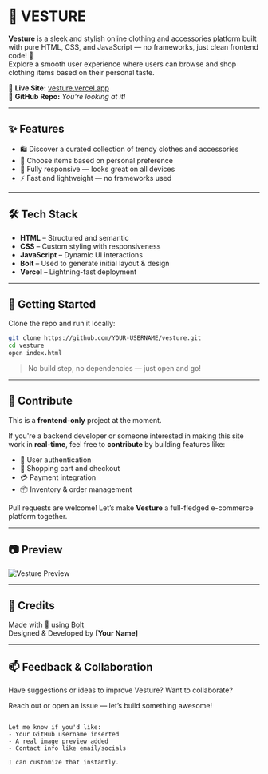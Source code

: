 # 🧶 VESTURE

**Vesture** is a sleek and stylish online clothing and accessories platform built with pure HTML, CSS, and JavaScript — no frameworks, just clean frontend code! 🎯  
Explore a smooth user experience where users can browse and shop clothing items based on their personal taste.

🔗 **Live Site:** [vesture.vercel.app](https://vesture.vercel.app/)  
📁 **GitHub Repo:** *You're looking at it!*

---

## ✨ Features

- 🛍️ Discover a curated collection of trendy clothes and accessories
- 🧠 Choose items based on personal preference
- 📱 Fully responsive — looks great on all devices
- ⚡ Fast and lightweight — no frameworks used

---

## 🛠️ Tech Stack

- **HTML** – Structured and semantic
- **CSS** – Custom styling with responsiveness
- **JavaScript** – Dynamic UI interactions
- **Bolt** – Used to generate initial layout & design
- **Vercel** – Lightning-fast deployment

---

## 🚀 Getting Started

Clone the repo and run it locally:

```bash
git clone https://github.com/YOUR-USERNAME/vesture.git
cd vesture
open index.html
```

> No build step, no dependencies — just open and go!

---

## 🤝 Contribute

This is a **frontend-only** project at the moment.

If you're a backend developer or someone interested in making this site work in **real-time**, feel free to **contribute** by building features like:

- 🔐 User authentication
- 🛒 Shopping cart and checkout
- 💳 Payment integration
- 📦 Inventory & order management

Pull requests are welcome! Let’s make **Vesture** a full-fledged e-commerce platform together.

---

## 📷 Preview

![Vesture Preview](https://vesture.vercel.app/preview.png) <!-- Optional: add your preview image here -->

---

## 🙌 Credits

Made with 💙 using [Bolt](https://bolt.fun/)  
Designed & Developed by **[Your Name]**

---

## 📫 Feedback & Collaboration

Have suggestions or ideas to improve Vesture? Want to collaborate?

Reach out or open an issue — let’s build something awesome!

```

Let me know if you'd like:
- Your GitHub username inserted
- A real image preview added
- Contact info like email/socials

I can customize that instantly.
